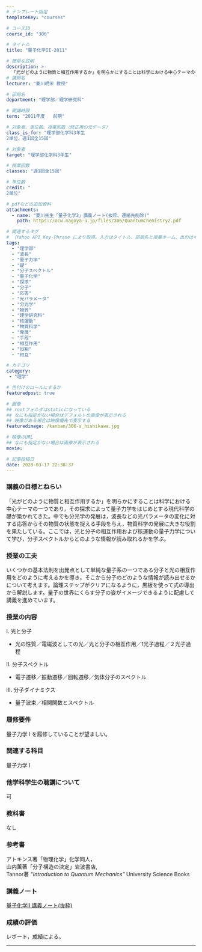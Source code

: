 ```yaml
---
# テンプレート指定
templateKey: "courses"

# コースID
course_id: "306"

# タイトル
title: "量子化学II-2011"

# 簡単な説明
description: >-
  「光がどのように物質と相互作用するか」を明らかにすることは科学における中心テーマの一つであり，その探求によって量子力学をはじめとする現代科学の礎が築かれてきた。中でも分光学の発展は，波長などの光パラメータの変化に対する応答からその物質の状態を捉える手段を与え，物質科学の発展に大きな役割を果たしている。ここでは，光と分子の相互作用および核運動の量子力学について学び，分子スペクトルからどのような情報が ....
# 講師名
lecturer: "菱川明栄 教授"

# 部局名
department: "理学部／理学研究科"

# 開講時限
term: "2011年度	前期"

# 対象者、単位数、授業回数（修正用の元データ）
class_is_for: "理学部化学科3年生
2単位、週1回全15回"

# 対象者
target: "理学部化学科3年生"

# 授業回数
classes: "週1回全15回"

# 単位数
credit: "
2単位"

# pdfなどの追加資料
attachments:
  - name: "菱川先生「量子化学2」講義ノート(抜粋、連絡先削除)" 
    path: https://ocw.nagoya-u.jp/files/306/QuantumChemistry2.pdf

# 関連するタグ
# （Yahoo API Key-Phrase により取得。入力はタイトル、部局名と授業ホーム、出力はキーフレーズ（tags））
tags:
  - "理学部"
  - "波長"
  - "量子力学"
  - "礎"
  - "分子スペクトル"
  - "量子化学"
  - "探求"
  - "分子"
  - "応答"
  - "光パラメータ"
  - "分光学"
  - "物質"
  - "理学研究科"
  - "核運動"
  - "物質科学"
  - "発展"
  - "手段"
  - "相互作用"
  - "役割"
  - "相互"

# カテゴリ
category:
 - "理学"

# 色付けのロールにするか
featuredpost: true

# 画像
## rootフォルダはstaticになっている
## なにも指定がない場合はデフォルトの画像が表示される
## 映像がある場合は映像優先で表示する
featuredimage: /kanban/306-s_hishikawa.jpg

# 映像のURL
## なにも指定がない場合は画像が表示される
movie: 

# 記事投稿日
date: 2020-03-17 22:38:37
---
```


### 講義の目標とねらい

「光がどのように物質と相互作用するか」を明らかにすることは科学における中心テーマの一つであり，その探求によって量子力学をはじめとする現代科学の礎が築かれてきた。中でも分光学の発展は，波長などの光パラメータの変化に対する応答からその物質の状態を捉える手段を与え，物質科学の発展に大きな役割を果たしている。ここでは，光と分子の相互作用および核運動の量子力学について学び，分子スペクトルからどのような情報が読み取れるかを学ぶ。


### 授業の工夫

いくつかの基本法則を出発点として単純な量子系の一つである分子と光の相互作用をどのように考えるかを導き，そこから分子のどのような情報が読み出せるかについて考えます。論理ステップがクリアになるように，黒板を使って式の導出から解説します。量子の世界にくらす分子の姿がイメージできるように配慮して講義を進めています。





### 授業の内容


  
I. 光と分子
  
  
  - 光の性質／電磁波としての光／光と分子の相互作用／1光子過程／２光子過程
  
  
II. 分子スペクトル
  
  
  - 電子遷移／振動遷移／回転遷移／気体分子のスペクトル
  
  
III. 分子ダイナミクス
  
  
  - 量子波束／相関関数とスペクトル


### 履修要件

量子力学 I を履修していることが望ましい。 

### 関連する科目

量子力学 I 

### 他学科学生の聴講について

可

### 教科書

なし

### 参考書

アトキンス著「物理化学」化学同人，  
山内薫著「分子構造の決定」岩波書店,  
Tannor著 <cite>“Introduction to Quantum Mechanics”</cite> University Science Books





### 講義ノート

[量子化学II 講義ノート(抜粋)](https://ocw.nagoya-u.jp/files/306/QuantumChemistry2.pdf) 





### 成績の評価

レポート，成績による。





-----